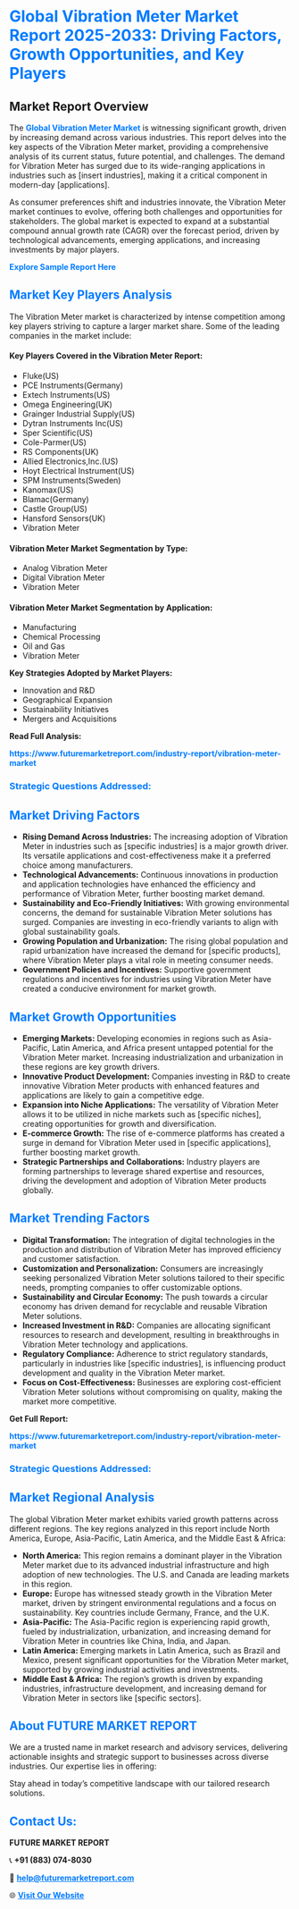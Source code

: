 <h1 style="color: #007BFF;">Global Vibration Meter Market Report 2025-2033: Driving Factors, Growth Opportunities, and Key Players</h1>

<section id="overview">
<h2>Market Report Overview</h2>
<p>The <a href="https://www.futuremarketreport.com/industry-report/vibration-meter-market" style="color: #007BFF; text-decoration: none;"><strong>Global Vibration Meter Market</strong></a> is witnessing significant growth, driven by increasing demand across various industries. This report delves into the key aspects of the Vibration Meter market, providing a comprehensive analysis of its current status, future potential, and challenges. The demand for Vibration Meter has surged due to its wide-ranging applications in industries such as [insert industries], making it a critical component in modern-day [applications].</p>
<p>As consumer preferences shift and industries innovate, the Vibration Meter market continues to evolve, offering both challenges and opportunities for stakeholders. The global market is expected to expand at a substantial compound annual growth rate (CAGR) over the forecast period, driven by technological advancements, emerging applications, and increasing investments by major players.</p>
</section>

<section id="overview">
<p><a href="https://www.futuremarketreport.com/request-sample/reportId=101440" style="color: #007BFF; text-decoration: none;"><strong>Explore Sample Report Here</strong></a></p>
</section>

<section id="key-players">
<h2 style="color: #007BFF;">Market Key Players Analysis</h2>
<p>The Vibration Meter market is characterized by intense competition among key players striving to capture a larger market share. Some of the leading companies in the market include:</p>
<h4>Key Players Covered in the Vibration Meter Report:</h4>
<ul><li>Fluke(US)</li><li>PCE Instruments(Germany)</li><li>Extech Instruments(US)</li><li>Omega Engineering(UK)</li><li>Grainger Industrial Supply(US)</li><li>Dytran Instruments Inc(US)</li><li>Sper Scientific(US)</li><li>Cole-Parmer(US)</li><li>RS Components(UK)</li><li>Allied Electronics,Inc.(US)</li><li>Hoyt Electrical Instrument(US)</li><li>SPM Instruments(Sweden)</li><li>Kanomax(US)</li><li>Blamac(Germany)</li><li>Castle Group(US)</li><li>Hansford Sensors(UK)</li><li>Vibration Meter</li></ul>
<h4>Vibration Meter Market Segmentation by Type:</h4>
<ul><li>Analog Vibration Meter</li><li>Digital Vibration Meter</li><li>Vibration Meter</li></ul>

<h4>Vibration Meter Market Segmentation by Application:</h4>
<ul><li>Manufacturing</li><li>Chemical Processing</li><li>Oil and Gas</li><li>Vibration Meter</li></ul>
<p><strong>Key Strategies Adopted by Market Players:</strong></p>
<ul>
<li>Innovation and R&D</li>
<li>Geographical Expansion</li>
<li>Sustainability Initiatives</li>
<li>Mergers and Acquisitions</li>
</ul>
</section>

<section>
<p><strong>Read Full Analysis: </strong></p><a href="https://www.futuremarketreport.com/industry-report/vibration-meter-market" style="color: #007BFF; text-decoration: none;"><strong>https://www.futuremarketreport.com/industry-report/vibration-meter-market</strong></a>
<h3 style="color: #007BFF;">Strategic Questions Addressed:</h3>
</section>

<section id="driving-factors">
<h2 style="color: #007BFF;">Market Driving Factors</h2>
<ul>
<li><strong>Rising Demand Across Industries:</strong> The increasing adoption of Vibration Meter in industries such as [specific industries] is a major growth driver. Its versatile applications and cost-effectiveness make it a preferred choice among manufacturers.</li>
<li><strong>Technological Advancements:</strong> Continuous innovations in production and application technologies have enhanced the efficiency and performance of Vibration Meter, further boosting market demand.</li>
<li><strong>Sustainability and Eco-Friendly Initiatives:</strong> With growing environmental concerns, the demand for sustainable Vibration Meter solutions has surged. Companies are investing in eco-friendly variants to align with global sustainability goals.</li>
<li><strong>Growing Population and Urbanization:</strong> The rising global population and rapid urbanization have increased the demand for [specific products], where Vibration Meter plays a vital role in meeting consumer needs.</li>
<li><strong>Government Policies and Incentives:</strong> Supportive government regulations and incentives for industries using Vibration Meter have created a conducive environment for market growth.</li>
</ul>
</section>

<section id="growth-opportunities">
<h2 style="color: #007BFF;">Market Growth Opportunities</h2>
<ul>
<li><strong>Emerging Markets:</strong> Developing economies in regions such as Asia-Pacific, Latin America, and Africa present untapped potential for the Vibration Meter market. Increasing industrialization and urbanization in these regions are key growth drivers.</li>
<li><strong>Innovative Product Development:</strong> Companies investing in R&D to create innovative Vibration Meter products with enhanced features and applications are likely to gain a competitive edge.</li>
<li><strong>Expansion into Niche Applications:</strong> The versatility of Vibration Meter allows it to be utilized in niche markets such as [specific niches], creating opportunities for growth and diversification.</li>
<li><strong>E-commerce Growth:</strong> The rise of e-commerce platforms has created a surge in demand for Vibration Meter used in [specific applications], further boosting market growth.</li>
<li><strong>Strategic Partnerships and Collaborations:</strong> Industry players are forming partnerships to leverage shared expertise and resources, driving the development and adoption of Vibration Meter products globally.</li>
</ul>
</section>

<section id="trending-factors">
<h2 style="color: #007BFF;">Market Trending Factors</h2>
<ul>
<li><strong>Digital Transformation:</strong> The integration of digital technologies in the production and distribution of Vibration Meter has improved efficiency and customer satisfaction.</li>
<li><strong>Customization and Personalization:</strong> Consumers are increasingly seeking personalized Vibration Meter solutions tailored to their specific needs, prompting companies to offer customizable options.</li>
<li><strong>Sustainability and Circular Economy:</strong> The push towards a circular economy has driven demand for recyclable and reusable Vibration Meter solutions.</li>
<li><strong>Increased Investment in R&D:</strong> Companies are allocating significant resources to research and development, resulting in breakthroughs in Vibration Meter technology and applications.</li>
<li><strong>Regulatory Compliance:</strong> Adherence to strict regulatory standards, particularly in industries like [specific industries], is influencing product development and quality in the Vibration Meter market.</li>
<li><strong>Focus on Cost-Effectiveness:</strong> Businesses are exploring cost-efficient Vibration Meter solutions without compromising on quality, making the market more competitive.</li>
</ul>
</section>

<section>
<p><strong>Get Full Report: </strong></p><a href="https://www.futuremarketreport.com/industry-report/vibration-meter-market" style="color: #007BFF; text-decoration: none;"><strong>https://www.futuremarketreport.com/industry-report/vibration-meter-market</strong></a>
<h3 style="color: #007BFF;">Strategic Questions Addressed:</h3>
</section>


<section id="regional-analysis">
<h2 style="color: #007BFF;">Market Regional Analysis</h2>
<p>The global Vibration Meter market exhibits varied growth patterns across different regions. The key regions analyzed in this report include North America, Europe, Asia-Pacific, Latin America, and the Middle East & Africa:</p>
<ul>
<li><strong>North America:</strong> This region remains a dominant player in the Vibration Meter market due to its advanced industrial infrastructure and high adoption of new technologies. The U.S. and Canada are leading markets in this region.</li>
<li><strong>Europe:</strong> Europe has witnessed steady growth in the Vibration Meter market, driven by stringent environmental regulations and a focus on sustainability. Key countries include Germany, France, and the U.K.</li>
<li><strong>Asia-Pacific:</strong> The Asia-Pacific region is experiencing rapid growth, fueled by industrialization, urbanization, and increasing demand for Vibration Meter in countries like China, India, and Japan.</li>
<li><strong>Latin America:</strong> Emerging markets in Latin America, such as Brazil and Mexico, present significant opportunities for the Vibration Meter market, supported by growing industrial activities and investments.</li>
<li><strong>Middle East & Africa:</strong> The region’s growth is driven by expanding industries, infrastructure development, and increasing demand for Vibration Meter in sectors like [specific sectors].</li>
</ul>
</section>

<footer>
<h2 style="color: #007BFF;">About FUTURE MARKET REPORT</h2>
<p>We are a trusted name in market research and advisory services, delivering actionable insights and strategic support to businesses across diverse industries. Our expertise lies in offering:</p>

<p>Stay ahead in today’s competitive landscape with our tailored research solutions.</p>

<h2 style="color: #007BFF;">Contact Us:</h2>
<p><strong>FUTURE MARKET REPORT</strong></p>
<p>📞 <strong>+91 (883) 074-8030</strong></p>
<p>📧 <strong><a href="mailto:help@futuremarketreport.com" style="color: #007BFF;">help@futuremarketreport.com</a></strong></p>
<p>🌐 <strong><a href="https://www.futuremarketreport.com/" style="color: #007BFF;">Visit Our Website</a></strong></p>
</footer>